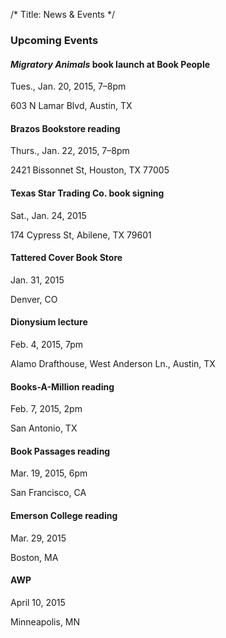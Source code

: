 /*
Title: News & Events
*/

### Upcoming Events

#### _Migratory Animals_ book launch at Book People
<p class="event icon-calendar">Tues., Jan. 20, 2015, 7–8pm</p>
<p class="event icon-location">603 N Lamar Blvd, Austin, TX</p>

#### Brazos Bookstore reading
<p class="event icon-calendar">Thurs., Jan. 22, 2015, 7–8pm</p>
<p class="event icon-location">2421 Bissonnet St, Houston, TX 77005</p>

#### Texas Star Trading Co. book signing
<p class="event icon-calendar">Sat., Jan. 24, 2015</p>
<p class="event icon-location">174 Cypress St, Abilene, TX 79601</p>

#### Tattered Cover Book Store
<p class="event icon-calendar">Jan. 31, 2015</p>
<p class="event icon-location">Denver, CO</p>

#### Dionysium lecture
<p class="event icon-calendar">Feb. 4, 2015, 7pm</p>
<p class="event icon-location">Alamo Drafthouse, West Anderson Ln., Austin, TX</p>

#### Books-A-Million reading
<p class="event icon-calendar">Feb. 7, 2015, 2pm</p>
<p class="event icon-location">San Antonio, TX</p>

#### Book Passages reading
<p class="event icon-calendar">Mar. 19, 2015, 6pm</p>
<p class="event icon-location">San Francisco, CA</p>

#### Emerson College reading
<p class="event icon-calendar">Mar. 29, 2015</p>
<p class="event icon-location">Boston, MA</p>

#### AWP
<p class="event icon-calendar">April 10, 2015</p>
<p class="event icon-location">Minneapolis, MN</p>
